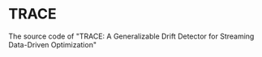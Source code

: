 # TRACE
The source code of "TRACE: A Generalizable Drift Detector for Streaming Data-Driven Optimization"

